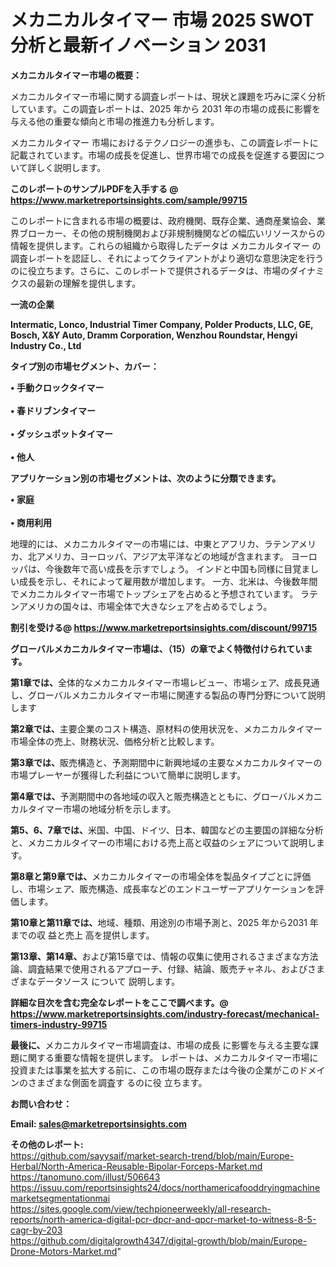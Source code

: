 # メカニカルタイマー 市場 2025 SWOT 分析と最新イノベーション 2031

<strong><b>メカニカルタイマー市場の概要：</b></strong>

メカニカルタイマー市場に関する調査レポートは、現状と課題を巧みに深く分析しています。この調査レポートは、2025 年から 2031 年の市場の成長に影響を与える他の重要な傾向と市場の推進力も分析します。

メカニカルタイマー 市場におけるテクノロジーの進歩も、この調査レポートに記載されています。市場の成長を促進し、世界市場での成長を促進する要因について詳しく説明します。

<strong>このレポートのサンプルPDFを入手する @ <a href=https://www.marketreportsinsights.com/sample/99715>https://www.marketreportsinsights.com/sample/99715</a></strong>

このレポートに含まれる市場の概要は、政府機関、既存企業、通商産業協会、業界ブローカー、その他の規制機関および非規制機関などの幅広いリソースからの情報を提供します。これらの組織から取得したデータは メカニカルタイマー の調査レポートを認証し、それによってクライアントがより適切な意思決定を行うのに役立ちます。さらに、このレポートで提供されるデータは、市場のダイナミクスの最新の理解を提供します。

<strong>一流の企業</strong>

<strong><b>Intermatic, Lonco, Industrial Timer Company, Polder Products, LLC, GE, Bosch, X&Y Auto, Dramm Corporation, Wenzhou Roundstar, Hengyi Industry Co., Ltd</b></strong>

<strong><b>タイプ別の市場セグメント、カバー：</b></strong>

<strong>• 手動クロックタイマー<br><br>• 春ドリブンタイマー<br><br>• ダッシュポットタイマー<br><br>• 他人</strong>

<strong><b>アプリケーション別の市場セグメントは、次のように分類できます。</b></strong>

<strong>• 家庭<br><br>• 商用利用</strong>

 地理的には、メカニカルタイマーの市場には、中東とアフリカ、ラテンアメリカ、北アメリカ、ヨーロッパ、アジア太平洋などの地域が含まれます。 ヨーロッパは、今後数年で高い成長を示すでしょう。 インドと中国も同様に目覚ましい成長を示し、それによって雇用数が増加します。 一方、北米は、今後数年間でメカニカルタイマー市場でトップシェアを占めると予想されています。 ラテンアメリカの国々は、市場全体で大きなシェアを占めるでしょう。

<strong>割引を受ける@ <a href=https://www.marketreportsinsights.com/discount/99715>https://www.marketreportsinsights.com/discount/99715</a></strong>

<strong><b>グローバルメカニカルタイマー市場は、（15）の章でよく特徴付けられています。</b></strong>

<strong><b>第</b></strong><strong><b>1章では、</b></strong>全体的なメカニカルタイマー市場レビュー、市場シェア、成長見通し、グローバルメカニカルタイマー市場に関連する製品の専門分野について説明します

<strong><b>第2章では、</b></strong>主要企業のコスト構造、原材料の使用状況を、メカニカルタイマー市場全体の売上、財務状況、価格分析と比較します。

<strong><b>第3章では、</b></strong>販売構造と、予測期間中に新興地域の主要なメカニカルタイマーの市場プレーヤーが獲得した利益について簡単に説明します。

<strong><b>第4章では、</b></strong>予測期間中の各地域の収入と販売構造とともに、グローバルメカニカルタイマー市場の地域分析を示します。

<strong><b>第5、6、7章では、</b></strong>米国、中国、ドイツ、日本、韓国などの主要国の詳細な分析と、メカニカルタイマーの市場における売上高と収益のシェアについて説明します。

<strong><b>第8章と第9章では、</b></strong>メカニカルタイマーの市場全体を製品タイプごとに評価し、市場シェア、販売構造、成長率などのエンドユーザーアプリケーションを評価します。

<strong><b>第10章と第11章では、</b></strong>地域、種類、用途別の市場予測と、2025 年から2031 年までの収 益と売上 高を提供します。

<strong><b>第13章、第14章、</b></strong>および第15章では、情報の収集に使用されるさまざまな方法論、調査結果で使用されるアプローチ、付録、結論、販売チャネル、およびさまざまなデータソース について 説明します。

<strong>詳細な目次を含む完全なレポートをここで調べます。@ <a href=https://www.marketreportsinsights.com/industry-forecast/mechanical-timers-industry-99715>https://www.marketreportsinsights.com/industry-forecast/mechanical-timers-industry-99715</a></strong>

<strong><b>最後に、</b></strong>メカニカルタイマー市場調査は、市場の成長 に影響を</a>与える主要な課題に関する重要な情報を提供します。 レポートは、メカニカルタイマー市場に投資または事業を拡大する前に、この市場の既存または今後の企業がこのドメインのさまざまな側面を調査す るのに役 立ちます。

<strong><b>お問い合わせ：</b></strong>

<strong>Email: </strong><a href=mailto:sales@marketreportsinsights.com><strong>sales@marketreportsinsights.com</strong></a>

<strong>その他のレポート:</strong>
<br>
<a href=https://github.com/sayysaif/market-search-trend/blob/main/Europe-Herbal/North-America-Reusable-Bipolar-Forceps-Market.md>https://github.com/sayysaif/market-search-trend/blob/main/Europe-Herbal/North-America-Reusable-Bipolar-Forceps-Market.md</a>
<br>
<a href=https://tanomuno.com/illust/506643>https://tanomuno.com/illust/506643</a>
<br>
<a href=https://issuu.com/reportsinsights24/docs/northamericafooddryingmachinemarketsegmentationmai>https://issuu.com/reportsinsights24/docs/northamericafooddryingmachinemarketsegmentationmai</a>
<br>
<a href=https://sites.google.com/view/techpioneerweekly/all-research-reports/north-america-digital-pcr-dpcr-and-qpcr-market-to-witness-8-5-cagr-by-203>https://sites.google.com/view/techpioneerweekly/all-research-reports/north-america-digital-pcr-dpcr-and-qpcr-market-to-witness-8-5-cagr-by-203</a>
<br>
<a href=https://github.com/digitalgrowth4347/digital-growth/blob/main/Europe-Drone-Motors-Market.md>https://github.com/digitalgrowth4347/digital-growth/blob/main/Europe-Drone-Motors-Market.md</a>"
